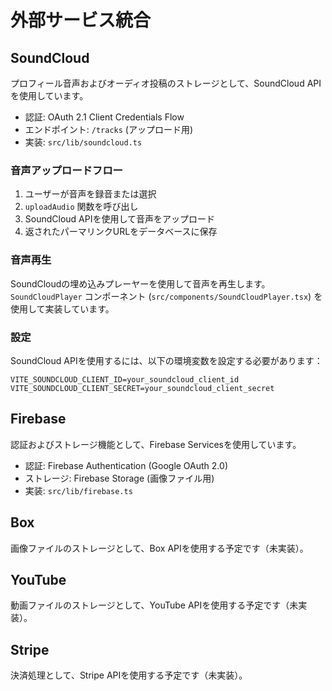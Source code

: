 # 外部サービス統合

## SoundCloud

プロフィール音声およびオーディオ投稿のストレージとして、SoundCloud APIを使用しています。

- 認証: OAuth 2.1 Client Credentials Flow
- エンドポイント: `/tracks` (アップロード用)
- 実装: `src/lib/soundcloud.ts`

### 音声アップロードフロー

1. ユーザーが音声を録音または選択
2. `uploadAudio` 関数を呼び出し
3. SoundCloud APIを使用して音声をアップロード
4. 返されたパーマリンクURLをデータベースに保存

### 音声再生

SoundCloudの埋め込みプレーヤーを使用して音声を再生します。
`SoundCloudPlayer` コンポーネント (`src/components/SoundCloudPlayer.tsx`) を使用して実装しています。

### 設定

SoundCloud APIを使用するには、以下の環境変数を設定する必要があります：

```
VITE_SOUNDCLOUD_CLIENT_ID=your_soundcloud_client_id
VITE_SOUNDCLOUD_CLIENT_SECRET=your_soundcloud_client_secret
```

## Firebase

認証およびストレージ機能として、Firebase Servicesを使用しています。

- 認証: Firebase Authentication (Google OAuth 2.0)
- ストレージ: Firebase Storage (画像ファイル用)
- 実装: `src/lib/firebase.ts`

## Box

画像ファイルのストレージとして、Box APIを使用する予定です（未実装）。

## YouTube

動画ファイルのストレージとして、YouTube APIを使用する予定です（未実装）。

## Stripe

決済処理として、Stripe APIを使用する予定です（未実装）。
